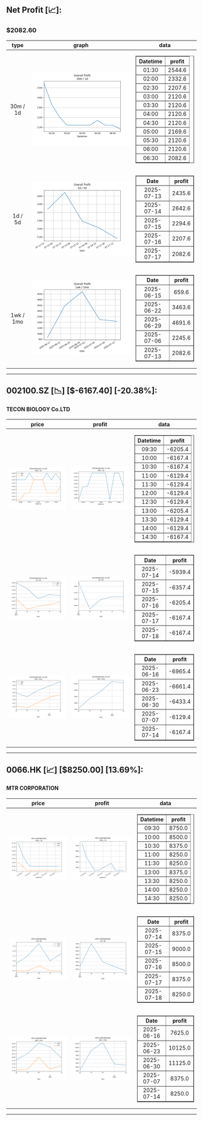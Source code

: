 ## Net Profit [📈]:
### $2082.60
|type|graph|data|
|:---:|:---:|:---:|
|30m / 1d|![net_profit](image/overall_30m-1d.png)|<table border="1" class="dataframe"> <thead> <tr style="text-align: center;"> <th>Datetime</th> <th>profit</th> </tr> </thead> <tbody> <tr> <td>01:30</td> <td>2544.6</td> </tr> <tr> <td>02:00</td> <td>2332.6</td> </tr> <tr> <td>02:30</td> <td>2207.6</td> </tr> <tr> <td>03:00</td> <td>2120.6</td> </tr> <tr> <td>03:30</td> <td>2120.6</td> </tr> <tr> <td>04:00</td> <td>2120.6</td> </tr> <tr> <td>04:30</td> <td>2120.6</td> </tr> <tr> <td>05:00</td> <td>2169.6</td> </tr> <tr> <td>05:30</td> <td>2120.6</td> </tr> <tr> <td>06:00</td> <td>2120.6</td> </tr> <tr> <td>06:30</td> <td>2082.6</td> </tr> </tbody></table>|
|1d / 5d|![net_profit](image/overall_1d-5d.png)|<table border="1" class="dataframe"> <thead> <tr style="text-align: center;"> <th>Date</th> <th>profit</th> </tr> </thead> <tbody> <tr> <td>2025-07-13</td> <td>2435.6</td> </tr> <tr> <td>2025-07-14</td> <td>2642.6</td> </tr> <tr> <td>2025-07-15</td> <td>2294.6</td> </tr> <tr> <td>2025-07-16</td> <td>2207.6</td> </tr> <tr> <td>2025-07-17</td> <td>2082.6</td> </tr> </tbody></table>|
|1wk / 1mo|![net_profit](image/overall_1wk-1mo.png)|<table border="1" class="dataframe"> <thead> <tr style="text-align: center;"> <th>Date</th> <th>profit</th> </tr> </thead> <tbody> <tr> <td>2025-06-15</td> <td>659.6</td> </tr> <tr> <td>2025-06-22</td> <td>3463.6</td> </tr> <tr> <td>2025-06-29</td> <td>4691.6</td> </tr> <tr> <td>2025-07-06</td> <td>2245.6</td> </tr> <tr> <td>2025-07-13</td> <td>2082.6</td> </tr> </tbody></table>|
---
## 002100.SZ [📉] [$-6167.40] [-20.38%]:
#### TECON BIOLOGY Co.LTD
|price|profit|data|
|:---:|:---:|:---:|
|![price](image/002100.SZ_30m-1d_price.png)|![profit](image/002100.SZ_30m-1d_profit.png)|<table border="1" class="dataframe"> <thead> <tr style="text-align: center;"> <th>Datetime</th> <th>profit</th> </tr> </thead> <tbody> <tr> <td>09:30</td> <td>-6205.4</td> </tr> <tr> <td>10:00</td> <td>-6167.4</td> </tr> <tr> <td>10:30</td> <td>-6167.4</td> </tr> <tr> <td>11:00</td> <td>-6129.4</td> </tr> <tr> <td>11:30</td> <td>-6129.4</td> </tr> <tr> <td>12:00</td> <td>-6129.4</td> </tr> <tr> <td>12:30</td> <td>-6129.4</td> </tr> <tr> <td>13:00</td> <td>-6205.4</td> </tr> <tr> <td>13:30</td> <td>-6129.4</td> </tr> <tr> <td>14:00</td> <td>-6129.4</td> </tr> <tr> <td>14:30</td> <td>-6167.4</td> </tr> </tbody></table>|
|![price](image/002100.SZ_1d-5d_price.png)|![profit](image/002100.SZ_1d-5d_profit.png)|<table border="1" class="dataframe"> <thead> <tr style="text-align: center;"> <th>Date</th> <th>profit</th> </tr> </thead> <tbody> <tr> <td>2025-07-14</td> <td>-5939.4</td> </tr> <tr> <td>2025-07-15</td> <td>-6357.4</td> </tr> <tr> <td>2025-07-16</td> <td>-6205.4</td> </tr> <tr> <td>2025-07-17</td> <td>-6167.4</td> </tr> <tr> <td>2025-07-18</td> <td>-6167.4</td> </tr> </tbody></table>|
|![price](image/002100.SZ_1wk-1mo_price.png)|![profit](image/002100.SZ_1wk-1mo_profit.png)|<table border="1" class="dataframe"> <thead> <tr style="text-align: center;"> <th>Date</th> <th>profit</th> </tr> </thead> <tbody> <tr> <td>2025-06-16</td> <td>-6965.4</td> </tr> <tr> <td>2025-06-23</td> <td>-6661.4</td> </tr> <tr> <td>2025-06-30</td> <td>-6433.4</td> </tr> <tr> <td>2025-07-07</td> <td>-6129.4</td> </tr> <tr> <td>2025-07-14</td> <td>-6167.4</td> </tr> </tbody></table>|
---
## 0066.HK [📈] [$8250.00] [13.69%]:
#### MTR CORPORATION
|price|profit|data|
|:---:|:---:|:---:|
|![price](image/0066.HK_30m-1d_price.png)|![profit](image/0066.HK_30m-1d_profit.png)|<table border="1" class="dataframe"> <thead> <tr style="text-align: center;"> <th>Datetime</th> <th>profit</th> </tr> </thead> <tbody> <tr> <td>09:30</td> <td>8750.0</td> </tr> <tr> <td>10:00</td> <td>8500.0</td> </tr> <tr> <td>10:30</td> <td>8375.0</td> </tr> <tr> <td>11:00</td> <td>8250.0</td> </tr> <tr> <td>11:30</td> <td>8250.0</td> </tr> <tr> <td>13:00</td> <td>8375.0</td> </tr> <tr> <td>13:30</td> <td>8250.0</td> </tr> <tr> <td>14:00</td> <td>8250.0</td> </tr> <tr> <td>14:30</td> <td>8250.0</td> </tr> </tbody></table>|
|![price](image/0066.HK_1d-5d_price.png)|![profit](image/0066.HK_1d-5d_profit.png)|<table border="1" class="dataframe"> <thead> <tr style="text-align: center;"> <th>Date</th> <th>profit</th> </tr> </thead> <tbody> <tr> <td>2025-07-14</td> <td>8375.0</td> </tr> <tr> <td>2025-07-15</td> <td>9000.0</td> </tr> <tr> <td>2025-07-16</td> <td>8500.0</td> </tr> <tr> <td>2025-07-17</td> <td>8375.0</td> </tr> <tr> <td>2025-07-18</td> <td>8250.0</td> </tr> </tbody></table>|
|![price](image/0066.HK_1wk-1mo_price.png)|![profit](image/0066.HK_1wk-1mo_profit.png)|<table border="1" class="dataframe"> <thead> <tr style="text-align: center;"> <th>Date</th> <th>profit</th> </tr> </thead> <tbody> <tr> <td>2025-06-16</td> <td>7625.0</td> </tr> <tr> <td>2025-06-23</td> <td>10125.0</td> </tr> <tr> <td>2025-06-30</td> <td>11125.0</td> </tr> <tr> <td>2025-07-07</td> <td>8375.0</td> </tr> <tr> <td>2025-07-14</td> <td>8250.0</td> </tr> </tbody></table>|
---
